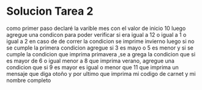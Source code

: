 # Solucion Tarea 2
como primer paso declaré la varible mes con el valor de inicio 10 
luego agregue una condicon para poder verificar si era igual a 12 o igual a 1 o igual a 2
en caso de de correr la condicion se imprime invierno luego  si no se cumple la primera condicion  agregue si 3 es mayo o 5 es menor y si se cumple la condicion que imprima primavera ,se a grega la condicion que si es mayor de  6 o igual menor a 8 que imprima verano, agregue una condicion que si 9 es mayor es igual o menor que 11 que imprima un mensaje que diga otoño y por ultimo que imprima mi codigo de carnet y mi nombre completo 
